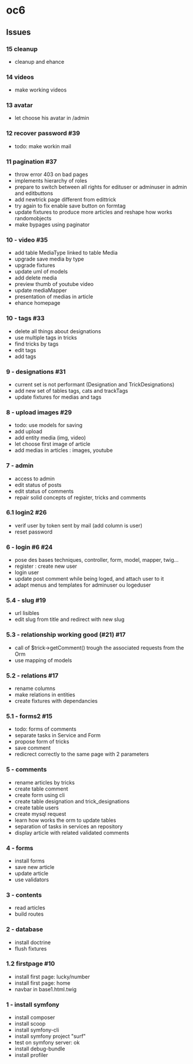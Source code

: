 # oc6

## Issues

### 15 cleanup
- cleanup and ehance

### 14 videos
- make working videos

### 13 avatar
- let choose his avatar in /admin

### 12 recover password #39
- todo: make workin mail

### 11 pagination #37

- throw error 403 on bad pages
- implements hierarchy of roles
- prepare to switch between all rights for edituser or adminuser in admin and editbuttons
- add newtrick page different from edittrick
- try again to fix enable save button on formtag
- update fixtures to produce more articles and reshape how works randomobjects
- make bypages using paginator

### 10 - video #35
- add table MediaType linked to table Media
- upgrade save media by type
- upgrade fixtures
- update uml of models
- add delete media
- preview thumb of youtube video
- update mediaMapper
- presentation of medias in article
- ehance homepage

### 10 - tags #33
- delete all things about designations
- use multiple tags in tricks
- find tricks by tags
- edit tags
- add tags

### 9 - designations #31
- current set is not performant (Designation and TrickDesignations)
- add new set of tables tags, cats and trackTags
- update fixtures for medias and tags

### 8 - upload images #29
- todo: use models for saving
- add upload
- add entity media (img, video)
- let choose first image of article
- add medias in articles : images, youtube

### 7 - admin

- access to admin
- edit status of posts
- edit status of comments
- repair solid concepts of register, tricks and comments

### 6.1 login2 #26
- verif user by token sent by mail (add column is user)
- reset password

### 6 - login #6 #24

- pose des bases techniques, controller, form, model, mapper, twig...
- register : create new user
- login user
- update post comment while being loged, and attach user to it
- adapt menus and templates for adminuser ou logeduser

### 5.4 - slug #19

- url lisibles
- edit slug from title and redirect with new slug

### 5.3 - relationship working good (#21) #17

- call of $trick->getComment() trough the associated requests from the Orm
- use mapping of models

### 5.2 - relations #17

- rename columns
- make relations in entities
- create fixtures with dependancies

### 5.1 - forms2 #15

- todo: forms of comments
- separate tasks in Service and Form
- propose form of tricks
- save comment
- redicrect correctly to the same page with 2 parameters

### 5 - comments
- rename articles by tricks
- create table comment
- create form using cli
- create table designation and trick_designations
- create table users
- create mysql request
- learn how works the orm to update tables
- separation of tasks in services an repository
- display article with related validated comments

### 4 - forms

- install forms
- save new article
- update article
- use validators

### 3 - contents

- read articles
- build routes

### 2 - database

- install doctrine
- flush fixtures

### 1.2 firstpage #10

- install first page: lucky/number
- install first page: home
- navbar in base1.html.twig

### 1 - install symfony

- install composer
- install scoop
- install symfony-cli
- install symfony project "surf"
- test on symfony server: ok
- install debug-bundle
- install profiler
